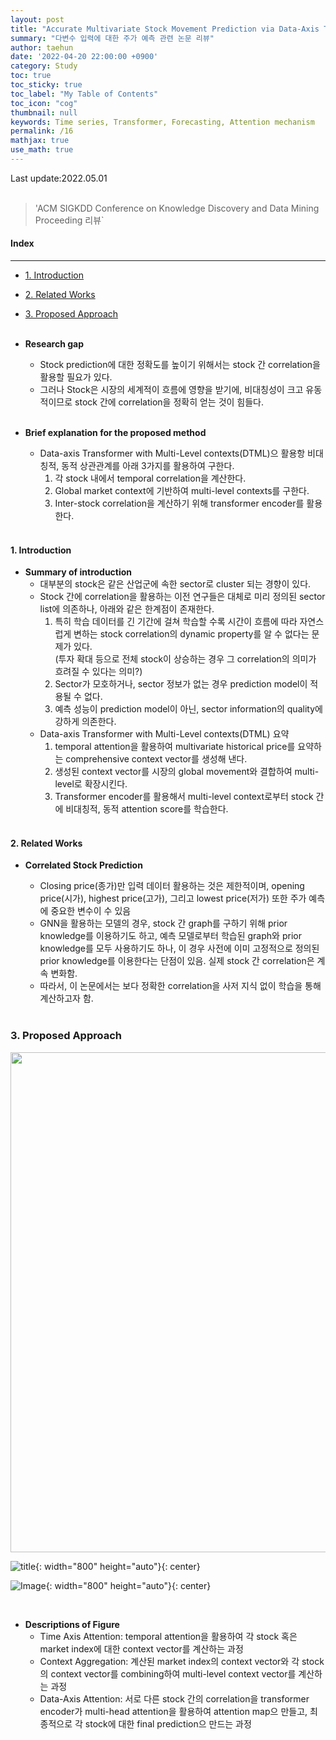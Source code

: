 ```yaml
---
layout: post
title: "Accurate Multivariate Stock Movement Prediction via Data-Axis Transformer with Multi-Level Contexts 리뷰"
summary: "다변수 입력에 대한 주가 예측 관련 논문 리뷰"
author: taehun
date: '2022-04-20 22:00:00 +0900'
category: Study
toc: true
toc_sticky: true
toc_label: "My Table of Contents"
toc_icon: "cog"
thumbnail: null
keywords: Time series, Transformer, Forecasting, Attention mechanism
permalink: /16
mathjax: true
use_math: true
---
```


Last update:2022.05.01<br><br>

> 'ACM SIGKDD Conference on Knowledge Discovery and Data Mining Proceeding 리뷰`

#### Index
---

- [1. Introduction](#1-introduction)
- [2. Related Works](#2-related-works)
- [3. Proposed Approach](#3-proposed-approach)<br><br>

- **Research gap**
  - Stock prediction에 대한 정확도를 높이기 위해서는 stock 간 correlation을 활용할 필요가 있다.
  - 그러나 Stock은 시장의 세계적이 흐름에 영향을 받기에, 비대칭성이 크고 유동적이므로 stock 간에 correlation을 정확히 얻는 것이 힘들다.<br><br>

- **Brief explanation for the proposed method**
  - Data-axis Transformer with Multi-Level contexts(DTML)으 활용항 비대칭적, 동적 상관관계를 아래 3가지를 활용하여 구한다.<br>
    1. 각 stock 내에서 temporal correlation을 계산한다.<br>
    2. Global market context에 기반하여 multi-level contexts를 구한다.<br>
    3. Inter-stock correlation을 계산하기 위해 transformer encoder를 활용한다.<br><br>
  
#### **1. Introduction**

- **Summary of introduction**
  - 대부분의 stock은 같은 산업군에 속한 sector로 cluster 되는 경향이 있다.<br>
  - Stock 간에 correlation을 활용하는 이전 연구들은 대체로 미리 정의된 sector list에 의존하나, 아래와 같은 한계점이 존재한다.<br>
    1. 특히 학습 데이터를 긴 기간에 걸쳐 학습할 수록 시간이 흐름에 따라 자연스럽게 변하는 stock correlation의 dynamic property를 알 수 없다는 문제가 있다.<br>
      (투자 확대 등으로 전체 stock이 상승하는 경우 그 correlation의 의미가 흐려질 수 있다는 의미?)<br>
    2. Sector가 모호하거나, sector 정보가 없는 경우 prediction model이 적용될 수 없다.<br>
    3. 예측 성능이 prediction model이 아닌, sector information의 quality에 강하게 의존한다.<br>
  - Data-axis Transformer with Multi-Level contexts(DTML) 요약<br>
    1. temporal attention을 활용하여 multivariate historical price를 요약하는 comprehensive context vector를 생성해 낸다.<br>
    2. 생성된 context vector를 시장의 global movement와 결합하여 multi-level로 확장시킨다.<br>
    3. Transformer encoder를 활용해서 multi-level context로부터 stock 간에 비대칭적, 동적 attention score를 학습한다.<br><br>


#### **2. Related Works**

- **Correlated Stock Prediction**

  - Closing price(종가)만 입력 데이터 활용하는 것은 제한적이며, opening price(시가), highest price(고가), 그리고 lowest price(저가) 또한 주가 예측에 중요한 변수이 수 있음<br>
  - GNN을 활용하는 모델의 경우, stock 간 graph를 구하기 위해 prior knowledge를 이용하기도 하고, 예측 모델로부터 학습된 graph와 prior knowledge를 모두 사용하기도 하나, 이 경우 사전에 이미 고정적으로 정의된 prior knowledge를 이용한다는 단점이 있음. 실제 stock 간 correlation은 계속 변화함.<br>
  - 따라서, 이 논문에서는 보다 정확한 correlation을 사저 지식 없이 학습을 통해 계산하고자 함.<br><br>

### **3. Proposed Approach**

<p align="center">
  <img src="https://user-images.githubusercontent.com/86653075/165923568-49c9d7b5-f680-497a-966f-071e522cfce9.png" width="800" height="auto">
</p>

![title](https://user-images.githubusercontent.com/86653075/166113999-23d86d5b-a73a-42fb-a65b-384506c7d931.png){: width="800" height="auto"}{: center}

![Image](https://user-images.githubusercontent.com/86653075/166113999-23d86d5b-a73a-42fb-a65b-384506c7d931.png){: width="800" height="auto"}{: center}


<br>

- **Descriptions of Figure**
  - Time Axis Attention: temporal attention을 활용하여 각 stock 혹은 market index에 대한 context vector를 계산하는 과정<br>
  - Context Aggregation: 계산된 market index의 context vector와 각 stock의 context vector를 combining하여 multi-level context vector를 계산하는 과정<br>
  - Data-Axis Attention: 서로 다른 stock 간의 correlation을 transformer encoder가 multi-head attention을 활용하여 attention map으 만들고, 최종적으로 각 stock에 대한 final prediction으 만드는 과정<br><br>


<br>
